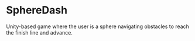 # SphereDash
Unity-based game where the user is a sphere navigating obstacles to reach the finish line and advance.
